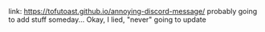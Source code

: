 link: https://tofutoast.github.io/annoying-discord-message/
probably going to add stuff someday...
Okay, I lied, "never" going to update
